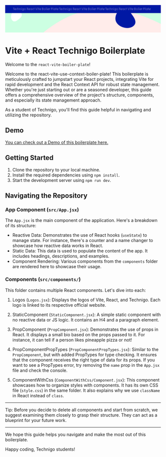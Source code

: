  <img src="/src/assets/boiler-plate.svg" alt="Project Banner Image">

# Vite + React Technigo Boilerplate

Welcome to the `react-vite-boiler-plate`!

Welcome to the react-vite-use-context-boiler-plate! This boilerplate is meticulously crafted to jumpstart your React projects, integrating Vite for rapid development and the React Context API for robust state management. Whether you're just starting out or are a seasoned developer, this guide offers a comprehensive overview of the project's structure, components, and especially its state management approach.

As a student of Technigo, you'll find this guide helpful in navigating and utilizing the repository.

## Demo

[You can check out a Demo of this boilerplate here.](https://technigo-react-vite-boiler-plate.netlify.app/)

## Getting Started

1.  Clone the repository to your local machine.
2.  Install the required dependencies using `npm install`.
3.  Start the development server using `npm run dev`.

## Navigating the Repository

### App Component (`src/App.jsx`)

The `App.jsx` is the main component of the application. Here's a breakdown of its structure:

- Reactive Data: Demonstrates the use of React hooks (`useState`) to manage state. For instance, there's a counter and a name changer to showcase how reactive data works in React.
- Static Data: This data is used to populate the content of the app. It includes headings, descriptions, and examples.
- Component Rendering: Various components from the `components` folder are rendered here to showcase their usage.

### Components (`src/components/`)

This folder contains multiple React components. Let's dive into each:

1.  Logos (`Logos.jsx`): Displays the logos of Vite, React, and Technigo. Each logo is linked to its respective official website.

2.  StaticComponent (`StaticComponent.jsx`): A simple static component with no reactive data or JS logic. It contains an H4 and a paragraph element.

3.  PropComponent (`PropComponent.jsx`): Demonstrates the use of props in React. It displays a small bio based on the props passed to it. For instance, it can tell if a person likes pineapple pizza or not!

4.  PropComponentPropTypes (`PropComponentPropTypes.jsx`): Similar to the `PropComponent`, but with added PropTypes for type checking. It ensures that the component receives the right type of data for its props. If you want to see a PropTypes error, try removing the `name` prop in the `App.jsx` file and check the console.

5.  ComponentWithCss (`ComponentWithCss/Component.jsx`): This component showcases how to organize styles with components. It has its own CSS file (`style.css`) in the same folder. It also explains why we use `className` in React instead of `class`.

---

Tip: Before you decide to delete all components and start from scratch, we suggest examining them closely to grasp their structure. They can act as a blueprint for your future work.

---

We hope this guide helps you navigate and make the most out of this boilerplate.

Happy coding, Technigo students!
